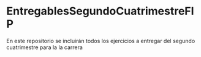 # EntregablesSegundoCuatrimestreFIP
En este repositorio se incluirán todos los ejercicios a entregar del segundo cuatrimestre para la la carrera
